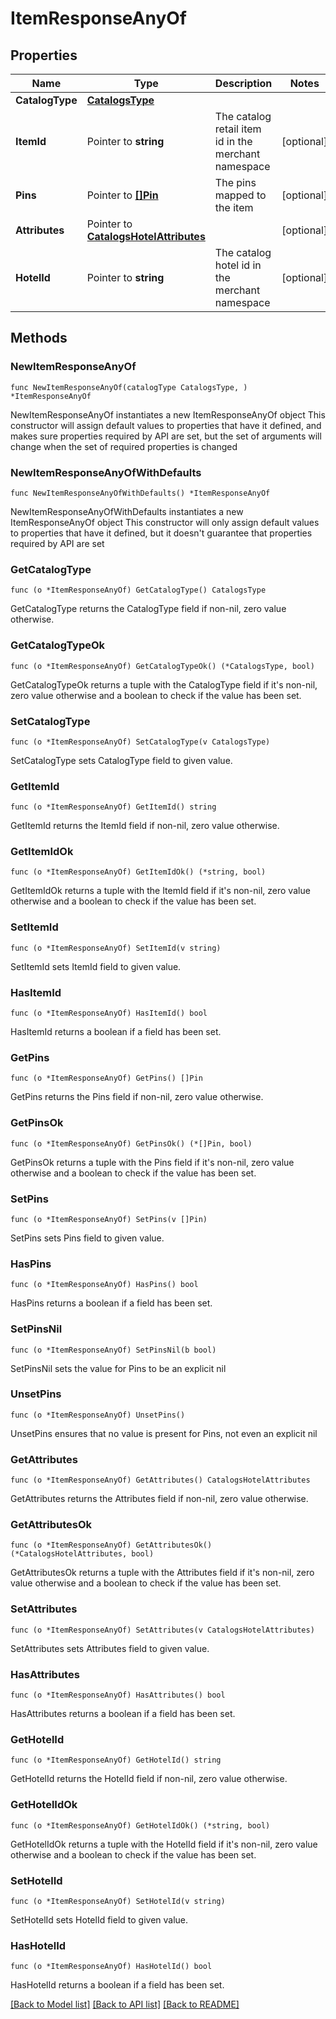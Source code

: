 # ItemResponseAnyOf

## Properties

Name | Type | Description | Notes
------------ | ------------- | ------------- | -------------
**CatalogType** | [**CatalogsType**](CatalogsType.md) |  | 
**ItemId** | Pointer to **string** | The catalog retail item id in the merchant namespace | [optional] 
**Pins** | Pointer to [**[]Pin**](Pin.md) | The pins mapped to the item | [optional] 
**Attributes** | Pointer to [**CatalogsHotelAttributes**](CatalogsHotelAttributes.md) |  | [optional] 
**HotelId** | Pointer to **string** | The catalog hotel id in the merchant namespace | [optional] 

## Methods

### NewItemResponseAnyOf

`func NewItemResponseAnyOf(catalogType CatalogsType, ) *ItemResponseAnyOf`

NewItemResponseAnyOf instantiates a new ItemResponseAnyOf object
This constructor will assign default values to properties that have it defined,
and makes sure properties required by API are set, but the set of arguments
will change when the set of required properties is changed

### NewItemResponseAnyOfWithDefaults

`func NewItemResponseAnyOfWithDefaults() *ItemResponseAnyOf`

NewItemResponseAnyOfWithDefaults instantiates a new ItemResponseAnyOf object
This constructor will only assign default values to properties that have it defined,
but it doesn't guarantee that properties required by API are set

### GetCatalogType

`func (o *ItemResponseAnyOf) GetCatalogType() CatalogsType`

GetCatalogType returns the CatalogType field if non-nil, zero value otherwise.

### GetCatalogTypeOk

`func (o *ItemResponseAnyOf) GetCatalogTypeOk() (*CatalogsType, bool)`

GetCatalogTypeOk returns a tuple with the CatalogType field if it's non-nil, zero value otherwise
and a boolean to check if the value has been set.

### SetCatalogType

`func (o *ItemResponseAnyOf) SetCatalogType(v CatalogsType)`

SetCatalogType sets CatalogType field to given value.


### GetItemId

`func (o *ItemResponseAnyOf) GetItemId() string`

GetItemId returns the ItemId field if non-nil, zero value otherwise.

### GetItemIdOk

`func (o *ItemResponseAnyOf) GetItemIdOk() (*string, bool)`

GetItemIdOk returns a tuple with the ItemId field if it's non-nil, zero value otherwise
and a boolean to check if the value has been set.

### SetItemId

`func (o *ItemResponseAnyOf) SetItemId(v string)`

SetItemId sets ItemId field to given value.

### HasItemId

`func (o *ItemResponseAnyOf) HasItemId() bool`

HasItemId returns a boolean if a field has been set.

### GetPins

`func (o *ItemResponseAnyOf) GetPins() []Pin`

GetPins returns the Pins field if non-nil, zero value otherwise.

### GetPinsOk

`func (o *ItemResponseAnyOf) GetPinsOk() (*[]Pin, bool)`

GetPinsOk returns a tuple with the Pins field if it's non-nil, zero value otherwise
and a boolean to check if the value has been set.

### SetPins

`func (o *ItemResponseAnyOf) SetPins(v []Pin)`

SetPins sets Pins field to given value.

### HasPins

`func (o *ItemResponseAnyOf) HasPins() bool`

HasPins returns a boolean if a field has been set.

### SetPinsNil

`func (o *ItemResponseAnyOf) SetPinsNil(b bool)`

 SetPinsNil sets the value for Pins to be an explicit nil

### UnsetPins
`func (o *ItemResponseAnyOf) UnsetPins()`

UnsetPins ensures that no value is present for Pins, not even an explicit nil
### GetAttributes

`func (o *ItemResponseAnyOf) GetAttributes() CatalogsHotelAttributes`

GetAttributes returns the Attributes field if non-nil, zero value otherwise.

### GetAttributesOk

`func (o *ItemResponseAnyOf) GetAttributesOk() (*CatalogsHotelAttributes, bool)`

GetAttributesOk returns a tuple with the Attributes field if it's non-nil, zero value otherwise
and a boolean to check if the value has been set.

### SetAttributes

`func (o *ItemResponseAnyOf) SetAttributes(v CatalogsHotelAttributes)`

SetAttributes sets Attributes field to given value.

### HasAttributes

`func (o *ItemResponseAnyOf) HasAttributes() bool`

HasAttributes returns a boolean if a field has been set.

### GetHotelId

`func (o *ItemResponseAnyOf) GetHotelId() string`

GetHotelId returns the HotelId field if non-nil, zero value otherwise.

### GetHotelIdOk

`func (o *ItemResponseAnyOf) GetHotelIdOk() (*string, bool)`

GetHotelIdOk returns a tuple with the HotelId field if it's non-nil, zero value otherwise
and a boolean to check if the value has been set.

### SetHotelId

`func (o *ItemResponseAnyOf) SetHotelId(v string)`

SetHotelId sets HotelId field to given value.

### HasHotelId

`func (o *ItemResponseAnyOf) HasHotelId() bool`

HasHotelId returns a boolean if a field has been set.


[[Back to Model list]](../README.md#documentation-for-models) [[Back to API list]](../README.md#documentation-for-api-endpoints) [[Back to README]](../README.md)



